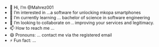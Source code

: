 - 👋 Hi, I’m @Mahrez001
- 👀 I’m interested in ...a software for unlocking mkopa smartphones 
- 🌱 I’m currently learning ... bachelor of science in software engineering 
- 💞️ I’m looking to collaborate on .. improving your services and legitimacy.
- 📫 How to reach me ...
- 😄 Pronouns: ... contact me via the registered email
- ⚡ Fun fact: ...

<!---
Mahrez001/Mahrez001 is a ✨ special ✨ repository because its `README.md` (this file) appears on your GitHub profile.
You can click the Preview link to take a look at your changes.
--->
